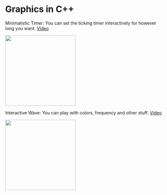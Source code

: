 # Graphics in C++
<p>Minimalistic Timer: You can set the ticking timer interactively for however long you want. <a href="https://www.youtube.com/watch?v=dZJdk3LlAAk">Video</a> </p>
<p><img src="https://github.com/iamnotahumanbecauseiamabot/graphics-in-cpp/blob/master/gifs/bruh.gif" width="225" />
<p>Interactive Wave: You can play with colors, frequency and other stuff. <a href="https://www.youtube.com/watch?v=-KoBZiA5cSY
">Video</a> </p>
<p><img src="https://github.com/iamnotahumanbecauseiamabot/graphics-in-cpp/blob/master/gifs/wave_patterns.gif" width="225" />
